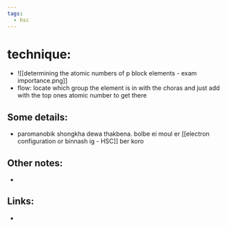 ```yaml
---
tags:
  - hsc
---
```

# technique:
-  ![[determining the atomic numbers of p block elements - exam importance.png]]
- flow: locate which group the element is in with the choras and just add with the top ones atomic number to get there 
## Some details:
- paromanobik shongkha dewa thakbena. bolbe ei moul er [[electron configuration or binnash ig - HSC]] ber koro 
## Other notes:
- 
## Links:
- 